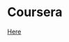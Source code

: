 # Coursera
[Here](https://nbviewer.jupyter.org/github/Lincoln325/Coursera/blob/master/Applied%20Data%20Science%20Capstone.ipynb)
